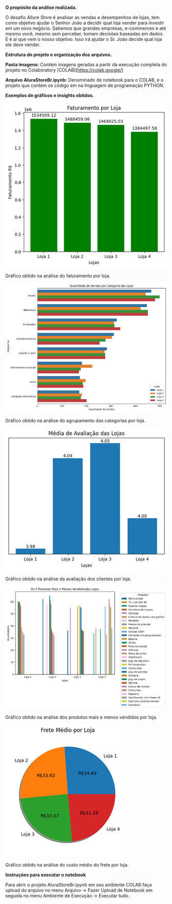 **O propósito da análise realizada.**

O desafio Allure Store é analisar as vendas e desempenhos de lojas, tem como objetivo ajudar o Senhor João a decidir qual loja vender para investir em um novo negócio. Sabemos que grandes empresas, e-commerces e até mesmo você, mesmo sem perceber, tomam decisões baseadas em dados. E é aí que vem o nosso objetivo. Isso irá ajudar o Sr. João decide qual loja ele deve vender.


**Estrutura do projeto e organização dos arquivos.**

**Pasta imagens:** Contém imagens geradas a partir da execução completa do projeto no Colaboratory [COLAB][https://colab.google/]

**Arquivo AluraStoreBr.ipynb:** Denominado de notebook para o COLAB, é o projeto que contém os código em na linguagem de programação PYTHON.


**Exemplos de gráficos e insights obtidos.**

![Imagem: Faturamento Total](https://github.com/lfa-systems/Alura_Store_BR/blob/main/imagens/faturamento.png "Faturamento Total")

Gráfico obtido na análise do faturamento por loja.



![Imagem: Categorias de Produtos](https://github.com/lfa-systems/Alura_Store_BR/blob/main/imagens/vendas_categorias.png "Categorias de Produtos")

Gráfico obtido na análise do agrupamento das categorias por loja.


![Imagem: Avaliação dos Clientes](https://github.com/lfa-systems/Alura_Store_BR/blob/main/imagens/avaliacao.png "Avaliação dos Clientes")

Gráfico obtido na análise da avaliação dos clientes por loja.


![Imagem: Produtos Mais e Menos Vendidos](https://github.com/lfa-systems/Alura_Store_BR/blob/main/imagens/produtos_mais_menos_vendidos.png "Produtos Mais e Menos Vendidos")

Gráfico obtido na análise dos produtos mais e menos vendidos por loja.


![Imagem: Custos de Frete](https://github.com/lfa-systems/Alura_Store_BR/blob/main/imagens/frete_medio.png "Custos de Frete")

Gráfico obtido na análise do custo médio do frete por loja.


**Instruções para executar o notebook**

Para abrir o projeto AluraStoreBr.ipynb em seu ambiente COLAB faça upload do arquivo no menu Arquivo → Fazer Upload de Notebook em seguida  no menu Ambiente de Execução → Executar tudo.




